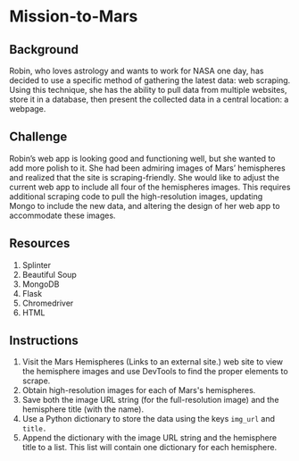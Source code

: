 # Mission-to-Mars
## Background
Robin, who loves astrology and wants to work for NASA one day, has decided to use a specific method of gathering the latest data: web scraping. Using this technique, she has the ability to pull data from multiple websites, store it in a database, then present the collected data in a central location: a webpage.
## Challenge
Robin’s web app is looking good and functioning well, but she wanted to add more polish to it. She had been admiring images of Mars’ hemispheres and realized that the site is scraping-friendly. She would like to adjust the current web app to include all four of the hemispheres images. This requires additional scraping code to pull the high-resolution images, updating Mongo to include the new data, and altering the design of her web app to accommodate these images.
## Resources
1. Splinter
2. Beautiful Soup
3. MongoDB
4. Flask
5. Chromedriver
6. HTML
## Instructions
1. Visit the Mars Hemispheres (Links to an external site.) web site to view the hemisphere images and use DevTools to find the proper elements to scrape.
2. Obtain high-resolution images for each of Mars's hemispheres.
3. Save both the image URL string (for the full-resolution image) and the hemisphere title (with the name).
4. Use a Python dictionary to store the data using the keys `img_url` and `title.`
5. Append the dictionary with the image URL string and the hemisphere title to a list. This list will contain one dictionary for each hemisphere.

